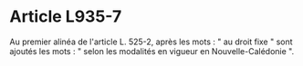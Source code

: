 # Article L935-7

Au premier alinéa de l'article L. 525-2, après les mots : " au droit fixe " sont ajoutés les mots : " selon les modalités en vigueur en Nouvelle-Calédonie ".
